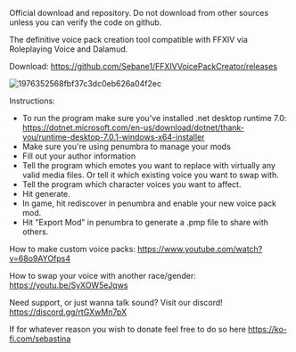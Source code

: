 Official download and repository. Do not download from other sources unless you can verify the code on github.

The definitive voice pack creation tool compatible with FFXIV via Roleplaying Voice and Dalamud.

Download:
https://github.com/Sebane1/FFXIVVoicePackCreator/releases

![1976352568fbf37c3dc0eb626a04f2ec](https://github.com/Sebane1/FFXIVVoicePackCreator/assets/7157688/7c181ba6-4055-48c2-8633-9294742eca8c)

Instructions:
- To run the program make sure you've installed .net desktop runtime 7.0:
https://dotnet.microsoft.com/en-us/download/dotnet/thank-you/runtime-desktop-7.0.1-windows-x64-installer
- Make sure you're using penumbra to manage your mods
- Fill out your author information
- Tell the program which emotes you want to replace with virtually any valid media files. Or tell it which existing voice you want to swap with.
- Tell the program which character voices you want to affect.
- Hit generate.
- In game, hit rediscover in penumbra and enable your new voice pack mod.
- Hit "Export Mod" in penumbra to generate a .pmp file to share with others.

How to make custom voice packs:
https://www.youtube.com/watch?v=68o9AYOfps4

How to swap your voice with another race/gender:
https://youtu.be/SyXOW5eJqws

Need support, or just wanna talk sound? Visit our discord! https://discord.gg/rtGXwMn7pX 

If for whatever reason you wish to donate feel free to do so here https://ko-fi.com/sebastina
